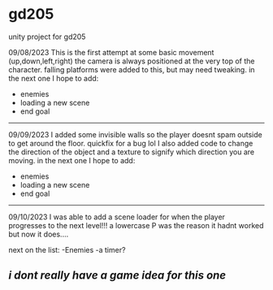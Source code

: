 # gd205
unity project for gd205

09/08/2023
This is the first attempt at some basic movement (up,down,left,right)
the camera is always positioned at the very top of the character.
falling platforms were added to this, but may need tweaking.
in the next one I hope to add:

 - enemies
 - loading a new scene
 - end goal
---
09/09/2023
I added some invisible walls so the player doesnt spam outside to get around the floor. quickfix for a bug lol
I also added code to change the direction of the object and a texture to signify which direction you are moving.
in the next one I hope to add:

 - enemies
 - loading a new scene
 - end goal

---
09/10/2023 
I was able to add a scene loader for when the player progresses to the next level!!! 
a lowercase P was the reason it hadnt worked but now it does.... 

next on the list:
-Enemies
-a timer?

*i dont really have a game idea for this one*
---
